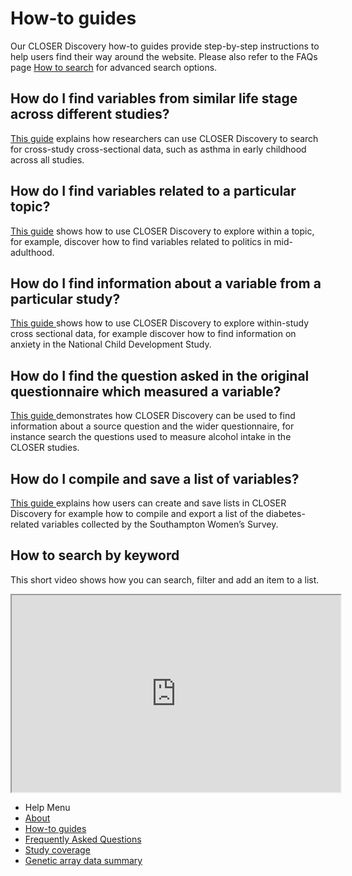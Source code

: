 <div class="row">
  <div class="col-sm-8">

<h1>How-to guides</h1>
<p></p>
<p>Our CLOSER Discovery how-to guides provide step-by-step instructions to help users find their way around the website. Please also refer to the FAQs page <a href="/page/faqs/4#searching">How to search</a> for advanced search options.</p>


<h2><b>How do I find variables from similar life stage across different studies?</b></h2>
<p><a href="../uploads/DiscoveryHowtoGuide_FilterbyLifeStageGuide.pdf" target="_blank">This guide</a> explains how researchers can use CLOSER Discovery to search for cross-study cross-sectional data, such as asthma in early childhood across all studies.</p>


<h2><b>How do I find variables related to a particular topic?</b></h2>
<p><a href="../uploads/DiscoveryHowtoGuide_ExplorebyTopicGuide.pdf" target="_blank">This guide</a> shows how to use CLOSER Discovery to explore within a topic, for example, discover how to find variables related to politics in mid-adulthood.</p>

<h2><b>How do I find information about a variable from a particular study?</b></h2>

<p><a href="../uploads/DiscoveryHowtoGuide_FilterbyStudyGuide.pdf" target="_blank">This guide </a>shows how to use CLOSER Discovery to explore within-study cross sectional data, for example discover how to find information on anxiety in the National Child Development Study.</p>


<h2><b>How do I find the question asked in the original questionnaire which measured a variable?</b></h2>

<p><a href="../uploads/DiscoveryHowtoGuide_QuestionnairesGuide.pdf" target="_blank">This guide </a>demonstrates how CLOSER Discovery can be used to find information about a source question and the wider questionnaire, for instance search the questions used to measure alcohol intake in the CLOSER studies.</p>

<h2><b>How do I compile and save a list of variables?</b></h2>

<p><a href="../uploads/DiscoveryHowtoGuide_CompilingListGuide.pdf" target="_blank">This guide </a>explains how users can create and save lists in CLOSER Discovery for example how to compile and export a list of the diabetes-related variables collected by the Southampton Women’s Survey.</p>

<h2><b>How to search by keyword</b></h2>
<p>This short video shows how you can search, filter and add an item to a list.</p><p>
<iframe width="526" height="315" src="https://www.youtube.com/embed/rptsqjxBCoo?si=YkJRmx2qSKU5sS-d" title="YouTube video player"></iframe>

</p></div>

  <div class="nav nav-pills nav-stacked col-sm-offset-1 col-sm-3">
    <ul class="help-pages-menu">
    <li class="nav-title">Help Menu</li>
    <li><a href="/page/about/1">About</a></li>
    <li class="active"><a href="/page/how-to-guides/6">How-to guides</a></li>
    <li><a href="/page/faqs/4">Frequently Asked Questions</a></li>
    <li><a href="/page/content/2">Study coverage</a></li>
    <li><a href="/page/genetics/5">Genetic array data summary</a></li>
  </ul>
</div>
</div>
